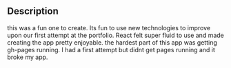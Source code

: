 ## Description

this was a fun one to create. Its fun to use new technologies to improve upon our first attempt at the portfolio. React felt super fluid to use and made creating the app pretty enjoyable. the hardest part of this app was getting gh-pages running. I had a first attempt but didnt get pages running and it broke my app.
